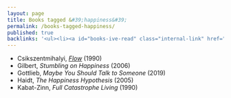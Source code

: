 ```yaml
---
layout: page
title: Books tagged &#39;happiness&#39;
permalink: /books-tagged-happiness/
published: true
backlinks: '<ul><li><a id="books-ive-read" class="internal-link" href="/books-ive-read/">Books I&#39;ve read</a></li></ul>'
---
```


* Csikszentmihalyi, _<a id="csikszentmihalyi-flow" class="internal-link" href="/csikszentmihalyi-flow/">Flow</a>_ (1990) 
* Gilbert, _Stumbling on Happiness_ (2006) 
* Gottlieb, _Maybe You Should Talk to Someone_ (2019) 
* Haidt, _The Happiness Hypothesis_ (2005) 
* Kabat-Zinn, _Full Catastrophe Living_ (1990) 
